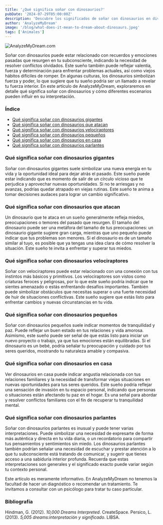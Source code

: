 ```yaml
---
title: '¿Qué significa soñar con dinosaurios?'
pubDate: '2024-07-29T05:00:00Z'
description: 'Descubre los significados de soñar con dinosaurios en diversos contextos, desde dinosaurios gigantes hasta dinosaurios parlantes. Conoce lo que tu subconsciente podría estar comunicándote.'
author: 'AnalyzeMyDream'
image: '/blog/what-does-it-mean-to-dream-about-dinosaurs.jpeg'
tags: ['Animales']
---
```


![AnalyzeMyDream.com](/blog/what-does-it-mean-to-dream-about-dinosaurs.jpeg)

Soñar con dinosaurios puede estar relacionado con recuerdos y emociones pasadas que resurgen en tu subconsciente, indicando la necesidad de resolver conflictos olvidados. Este sueño también puede reflejar valentía, fuerza y ​​determinación para enfrentar problemas actuales, así como viejos hábitos difíciles de romper. En algunas culturas, los dinosaurios simbolizan fuerza y ​​poder, lo que sugiere que tu sueño podría ser un llamado a revelar tu fuerza interior. En este artículo de AnalyzeMyDream, exploraremos en detalle qué significa soñar con dinosaurios y cómo diferentes escenarios pueden influir en su interpretación.

### Índice

- [Qué significa soñar con dinosaurios gigantes](#qué-significa-soñar-con-dinosaurios-gigantes)
- [Qué significa soñar con dinosaurios que atacan](#qué-significa-soñar-con-dinosaurios-que-atacan)
- [Qué significa soñar con dinosaurios velociraptores](#qué-significa-soñar-con-dinosaurios-velociraptores)
- [Qué significa soñar con dinosaurios pequeños](#qué-significa-soñar-con-dinosaurios-pequeños)
- [Qué significa soñar con dinosaurios en casa](#qué-significa-soñar-con-dinosaurios-en-casa)
- [Qué significa soñar con dinosaurios parlantes](#qué-significa-soñar-con-dinosaurios-parlantes)


### Qué significa soñar con dinosaurios gigantes

Soñar con dinosaurios gigantes suele simbolizar una nueva energía en tu vida y la oportunidad ideal para dejar atrás el pasado. Este sueño puede estar indicando que es momento de salir de un círculo vicioso que te perjudica y aprovechar nuevas oportunidades. Si no te arriesgas y no avanzas, podrías quedar atrapado en viejas rutinas. Este sueño te anima a tomar decisiones audaces para lograr un cambio significativo. 

### Qué significa soñar con dinosaurios que atacan

Un dinosaurio que te ataca en un sueño generalmente refleja miedos, preocupaciones o temores del pasado que resurgen. El tamaño del dinosaurio puede ser una metáfora del tamaño de tus preocupaciones: un dinosaurio gigante sugiere gran carga, mientras que uno pequeño puede indicar que tus problemas son menores. Si el dinosaurio es de un tamaño similar al tuyo, es posible que ya tengas una idea clara de cómo resolver la situación. Este sueño te invita a enfrentar y superar tus miedos. 

### Qué significa soñar con dinosaurios velociraptores

Soñar con velociraptores puede estar relacionado con una conexión con tus instintos más básicos y primitivos. Los velociraptores son vistos como criaturas feroces y peligrosas, por lo que este sueño podría indicar que te sientes amenazado o estás enfrentando desafíos importantes. También puede simbolizar obstáculos que necesitas superar o una fuerte necesidad de huir de situaciones conflictivas. Este sueño sugiere que estás listo para enfrentar cambios y nuevas circunstancias en tu vida.

### Qué significa soñar con dinosaurios pequeños

Soñar con dinosaurios pequeños suele indicar momentos de tranquilidad y paz. Puede reflejar un buen estado en tus relaciones y vida amorosa. Asimismo, este sueño puede ser señal de que estás listo para iniciar un nuevo proyecto o trabajo, ya que tus emociones están equilibradas. Si el dinosaurio es un bebé, podría señalar tu preocupación y cuidado por tus seres queridos, mostrando tu naturaleza amable y compasiva.

### Qué significa soñar con dinosaurios en casa

Ver dinosaurios en casa puede indicar angustia relacionada con tus relaciones familiares y la necesidad de transformar viejas situaciones en nuevas oportunidades para tus seres queridos. Este sueño podría reflejar una sensación de invasión en tu espacio personal, indicando que personas o situaciones están afectando tu paz en el hogar. Es una señal para abordar y resolver conflictos familiares con el fin de recuperar tu tranquilidad mental. 

### Qué significa soñar con dinosaurios parlantes

Soñar con dinosaurios parlantes es inusual y puede tener varias interpretaciones. Puede simbolizar una necesidad de expresarte de forma más auténtica y directa en tu vida diaria, o un recordatorio para compartir tus pensamientos y sentimientos sin miedo. Los dinosaurios parlantes también podrían señalar una necesidad de escuchar y prestar atención a lo que tu subconsciente está tratando de comunicar, y sugerir que tienes acceso a una sabiduría interior profunda. Recuerda que estas interpretaciones son generales y el significado exacto puede variar según tu contexto personal. 

Este artículo es meramente informativo. En AnalyzeMyDream no tenemos la facultad de hacer un diagnóstico o recomendar un tratamiento. Te invitamos a consultar con un psicólogo para tratar tu caso particular.

### Bibliografía

Hindman, G. (2012). *10,000 Dreams Interpreted*. CreateSpace. 
Persico, L. (2013). *5,005 dreams:interpretación y significado*. LIBSA.